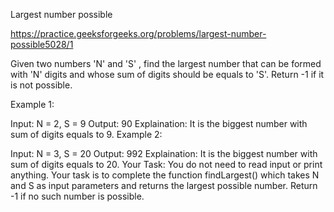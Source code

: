 Largest number possible

https://practice.geeksforgeeks.org/problems/largest-number-possible5028/1

Given two numbers 'N' and 'S' , find the largest number that can be formed with 'N' digits and whose sum of digits should be equals to 'S'. Return -1 if it is not possible.

Example 1:

Input: N = 2, S = 9
Output: 90
Explaination: It is the biggest number 
with sum of digits equals to 9.
Example 2:

Input: N = 3, S = 20
Output: 992
Explaination: It is the biggest number 
with sum of digits equals to 20.
Your Task:
You do not need to read input or print anything. Your task is to complete the function findLargest() which takes N and S as input parameters and returns the largest possible number. Return -1 if no such number is possible.
